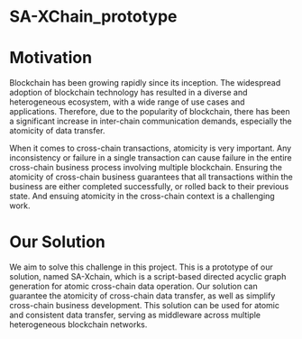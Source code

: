 # SA-XChain_prototype


# Motivation  

Blockchain has been growing rapidly since its inception. The widespread adoption of blockchain technology has resulted in a diverse and heterogeneous ecosystem, with a wide range of use cases and applications. Therefore, due to the popularity of blockchain, there has been a significant increase in inter-chain communication demands, especially the atomicity of data transfer.  

When it comes to cross-chain transactions, atomicity is very important. Any inconsistency or failure in a single transaction can cause failure in the entire cross-chain business process involving multiple blockchain. Ensuring the atomicity of cross-chain business guarantees that all transactions within the business are either completed successfully, or rolled back to their previous state. And ensuing atomicity in the cross-chain context is a challenging work.

# Our Solution 

We aim to solve this challenge in this project. This is a prototype of our solution, named SA-Xchain, which is a script-based directed acyclic graph generation for atomic cross-chain data operation. Our solution can guarantee the atomicity of cross-chain data transfer, as well as simplify cross-chain business development. This solution can be used for atomic and consistent data transfer, serving as middleware across multiple heterogeneous blockchain networks. 
